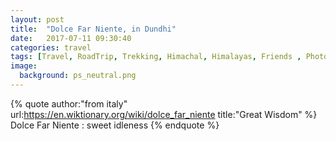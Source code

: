 ```yaml
---
layout: post
title:  "Dolce Far Niente, in Dundhi"
date:   2017-07-11 09:30:40
categories: travel
tags: [Travel, RoadTrip, Trekking, Himachal, Himalayas, Friends , Photoblog, WeekendDiaries]
image:
  background: ps_neutral.png
---
```

{% quote author:"from italy" url:https://en.wiktionary.org/wiki/dolce_far_niente title:"Great Wisdom" %} 
Dolce Far Niente : sweet idleness
{% endquote %}
